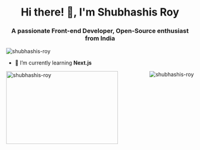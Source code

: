<div align="center">
<!-- <img align="" alt="Profile" width="74%" height="210px" src="https://camo.githubusercontent.com/79d8e2735b80065d88e9c38a68dabc41f4029b724e19b0292db991b5a0ff5f0d/68747470733a2f2f7777772e63617265657267756964652e636f6d2f6361726565722f77702d636f6e74656e742f75706c6f6164732f323032302f30332f66756c6c2d737461636b2d646576656c6f706d656e742e676966"/> -->

<h1 align="">Hi there! 👋, I'm Shubhashis Roy</h1>
</div>
<h3 align="center">A passionate Front-end Developer, Open-Source enthusiast from India</h3>

<p align="left"> <img src="https://komarev.com/ghpvc/?username=shubhashis-roy&label=Profile%20views&color=0e75b6&style=flat" alt="shubhashis-roy" /> </p>

- 🌱 I’m currently learning **Next.js**

<p><img align="left" height="195px" width="300px" src="https://github-readme-stats.vercel.app/api/top-langs?username=shubhashis-roy&show_icons=true&locale=en&layout=compact&theme=tokyonight" alt="shubhashis-roy" /></p>

<!-- <p>&nbsp;<img align="center" src="https://github-readme-stats.vercel.app/api?username=shubhashis-roy&show_icons=true&locale=en&theme=tokyonight" alt="shubhashis-roy" /></p>  -->

<p><img align="right" src="https://github-readme-streak-stats.herokuapp.com/?user=shubhashis-roy&&theme=tokyonight" alt="shubhashis-roy" /></p>
